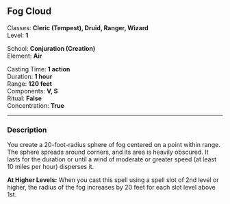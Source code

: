 ## Fog Cloud

Classes: **Cleric (Tempest), Druid, Ranger, Wizard**  
Level: **1**  

School: **Conjuration (Creation)**  
Element: **Air**  

Casting Time: **1 action**  
Duration: **1 hour**  
Range: **120 feet**  
Components: **V, S**  
Ritual: **False**  
Concentration: **True**  

------

### Description

You create a 20-foot-radius sphere of fog centered on a point within range. The sphere spreads around corners, and its area is heavily obscured. It lasts for the duration or until a wind of moderate or greater speed (at least 10 miles per hour) disperses it.

**At Higher Levels:** When you cast this spell using a spell slot of 2nd level or higher, the radius of the fog increases by 20 feet for each slot level above 1st.